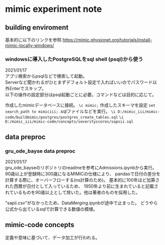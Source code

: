 
# mimic experiment note

## building enviroment

基本的に以下のリンクを参照
https://mimic.physionet.org/tutorials/install-mimic-locally-windows/

### windowsに導入したPostgreSQLをsql shell (psql)から使う
2021/01/17<br>
アプリ検索からpsqlなどで検索して起動。<br>
Serverなど聞かれるがひとまずデフォルト設定で入ればいいのでパスワード以外Enterでスキップ。<br>
以下の操作の設定部分はpsql起動ごとに必要。コマンドなどは目的に応じて。<br>

作成したmimicデータベースに接続。
`\c mimic;`
作成したスキーマを設定
`set search_path to mimiciii;`
.sqlファイルなどを実行。
`\i D:/mimic_iii/mimic-code/buildmimic/postgres/postgres_create_tables.sql`
`\i D:/mimic_iii/mimic-code/concepts/severityscores/sapsii.sql`

## data preproc 

### gru_ode_bayse data preproc
2021/01/17<br>
gru_ode_bayseのリポジトリのreadmeを参考にAdmissions.ipynbから実行。
90歳以上が登録時に300歳になるMIMICの仕様により、
pandasで日付の差分を計算する際に、オーバーフローする(ns計算のため)。
基本的に100年ほど加算された西暦が日付として入っているため、
1950年より前に生まれていると記載されているものを90歳以上として除いた。他は著者のものを採用した。
 
"sapii.csv"がなかったため、DataMerging.ipynbが途中で止まった。
どうやら公式から出ているsqlで計算できる数値の模様。

## mimic-code concepts 
定義や意味に基づいて、データ加工が行われる。
